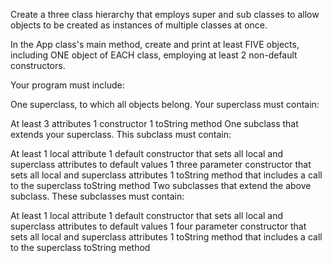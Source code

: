 Create a three class hierarchy that employs super and sub classes to allow objects to be created as instances of multiple classes at once.

In the App class's main method, create and print at least FIVE objects, including ONE object of EACH class, employing at least 2 non-default constructors.

Your program must include:

One superclass, to which all objects belong. Your superclass must contain:

At least 3 attributes
1 constructor
1 toString method
One subclass that extends your superclass. This subclass must contain:

At least 1 local attribute
1 default constructor that sets all local and superclass attributes to default values
1 three parameter constructor that sets all local and superclass attributes
1 toString method that includes a call to the superclass toString method
Two subclasses that extend the above subclass. These subclasses must contain:

At least 1 local attribute
1 default constructor that sets all local and superclass attributes to default values
1 four parameter constructor that sets all local and superclass attributes
1 toString method that includes a call to the superclass toString method
